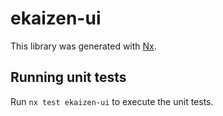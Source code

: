 # ekaizen-ui

This library was generated with [Nx](https://nx.dev).

## Running unit tests

Run `nx test ekaizen-ui` to execute the unit tests.
